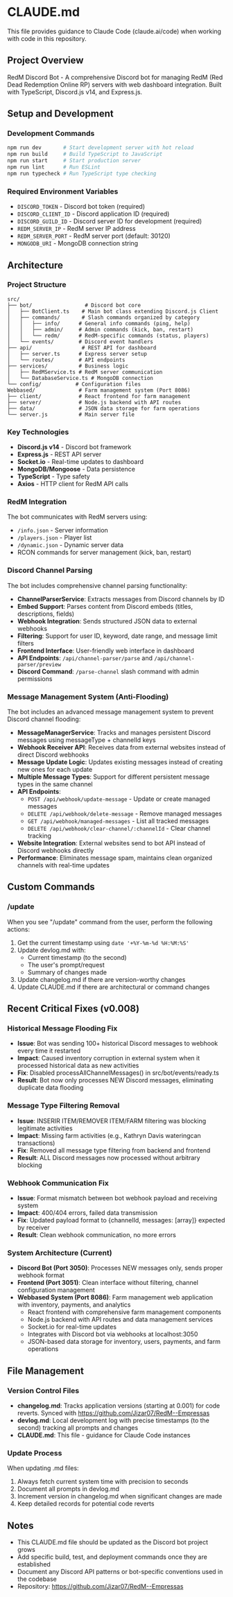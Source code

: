 # CLAUDE.md

This file provides guidance to Claude Code (claude.ai/code) when working with code in this repository.

## Project Overview

RedM Discord Bot - A comprehensive Discord bot for managing RedM (Red Dead Redemption Online RP) servers with web dashboard integration. Built with TypeScript, Discord.js v14, and Express.js.

## Setup and Development

### Development Commands
```bash
npm run dev       # Start development server with hot reload
npm run build     # Build TypeScript to JavaScript
npm run start     # Start production server
npm run lint      # Run ESLint
npm run typecheck # Run TypeScript type checking
```

### Required Environment Variables
- `DISCORD_TOKEN` - Discord bot token (required)
- `DISCORD_CLIENT_ID` - Discord application ID (required)
- `DISCORD_GUILD_ID` - Discord server ID for development (required)
- `REDM_SERVER_IP` - RedM server IP address
- `REDM_SERVER_PORT` - RedM server port (default: 30120)
- `MONGODB_URI` - MongoDB connection string

## Architecture

### Project Structure
```
src/
├── bot/                 # Discord bot core
│   ├── BotClient.ts    # Main bot class extending Discord.js Client
│   ├── commands/       # Slash commands organized by category
│   │   ├── info/      # General info commands (ping, help)
│   │   ├── admin/     # Admin commands (kick, ban, restart)
│   │   └── redm/      # RedM-specific commands (status, players)
│   └── events/        # Discord event handlers
├── api/                # REST API for dashboard
│   ├── server.ts      # Express server setup
│   └── routes/        # API endpoints
├── services/          # Business logic
│   ├── RedMService.ts # RedM server communication
│   └── DatabaseService.ts # MongoDB connection
└── config/           # Configuration files
Webbased/              # Farm management system (Port 8086)
├── client/            # React frontend for farm management
├── server/            # Node.js backend with API routes
├── data/              # JSON data storage for farm operations
└── server.js          # Main server file
```

### Key Technologies
- **Discord.js v14** - Discord bot framework
- **Express.js** - REST API server
- **Socket.io** - Real-time updates to dashboard
- **MongoDB/Mongoose** - Data persistence
- **TypeScript** - Type safety
- **Axios** - HTTP client for RedM API calls

### RedM Integration
The bot communicates with RedM servers using:
- `/info.json` - Server information
- `/players.json` - Player list
- `/dynamic.json` - Dynamic server data
- RCON commands for server management (kick, ban, restart)

### Discord Channel Parsing
The bot includes comprehensive channel parsing functionality:
- **ChannelParserService**: Extracts messages from Discord channels by ID
- **Embed Support**: Parses content from Discord embeds (titles, descriptions, fields)
- **Webhook Integration**: Sends structured JSON data to external webhooks
- **Filtering**: Support for user ID, keyword, date range, and message limit filters
- **Frontend Interface**: User-friendly web interface in dashboard
- **API Endpoints**: `/api/channel-parser/parse` and `/api/channel-parser/preview`
- **Discord Command**: `/parse-channel` slash command with admin permissions

### Message Management System (Anti-Flooding)
The bot includes an advanced message management system to prevent Discord channel flooding:
- **MessageManagerService**: Tracks and manages persistent Discord messages using messageType + channelId keys
- **Webhook Receiver API**: Receives data from external websites instead of direct Discord webhooks
- **Message Update Logic**: Updates existing messages instead of creating new ones for each update
- **Multiple Message Types**: Support for different persistent message types in the same channel
- **API Endpoints**: 
  - `POST /api/webhook/update-message` - Update or create managed messages
  - `DELETE /api/webhook/delete-message` - Remove managed messages
  - `GET /api/webhook/managed-messages` - List all tracked messages
  - `DELETE /api/webhook/clear-channel/:channelId` - Clear channel tracking
- **Website Integration**: External websites send to bot API instead of Discord webhooks directly
- **Performance**: Eliminates message spam, maintains clean organized channels with real-time updates

## Custom Commands

### /update
When you see "/update" command from the user, perform the following actions:
1. Get the current timestamp using `date '+%Y-%m-%d %H:%M:%S'`
2. Update devlog.md with:
   - Current timestamp (to the second)
   - The user's prompt/request
   - Summary of changes made
3. Update changelog.md if there are version-worthy changes
4. Update CLAUDE.md if there are architectural or command changes

## Recent Critical Fixes (v0.008)

### Historical Message Flooding Fix
- **Issue**: Bot was sending 100+ historical Discord messages to webhook every time it restarted
- **Impact**: Caused inventory corruption in external system when it processed historical data as new activities
- **Fix**: Disabled processAllChannelMessages() in src/bot/events/ready.ts
- **Result**: Bot now only processes NEW Discord messages, eliminating duplicate data flooding

### Message Type Filtering Removal
- **Issue**: INSERIR ITEM/REMOVER ITEM/FARM filtering was blocking legitimate activities
- **Impact**: Missing farm activities (e.g., Kathryn Davis wateringcan transactions)
- **Fix**: Removed all message type filtering from backend and frontend
- **Result**: ALL Discord messages now processed without arbitrary blocking

### Webhook Communication Fix
- **Issue**: Format mismatch between bot webhook payload and receiving system
- **Impact**: 400/404 errors, failed data transmission
- **Fix**: Updated payload format to {channelId, messages: [array]} expected by receiver
- **Result**: Clean webhook communication, no more errors

### System Architecture (Current)
- **Discord Bot (Port 3050)**: Processes NEW messages only, sends proper webhook format
- **Frontend (Port 3051)**: Clean interface without filtering, channel configuration management
- **Webbased System (Port 8086)**: Farm management web application with inventory, payments, and analytics
  - React frontend with comprehensive farm management components
  - Node.js backend with API routes and data management services
  - Socket.io for real-time updates
  - Integrates with Discord bot via webhooks at localhost:3050
  - JSON-based data storage for inventory, users, payments, and farm operations

## File Management

### Version Control Files
- **changelog.md**: Tracks application versions (starting at 0.001) for code reverts. Synced with https://github.com/Jizar07/RedM--Empressas
- **devlog.md**: Local development log with precise timestamps (to the second) tracking all prompts and changes
- **CLAUDE.md**: This file - guidance for Claude Code instances

### Update Process
When updating .md files:
1. Always fetch current system time with precision to seconds
2. Document all prompts in devlog.md
3. Increment version in changelog.md when significant changes are made
4. Keep detailed records for potential code reverts

## Notes

- This CLAUDE.md file should be updated as the Discord bot project grows
- Add specific build, test, and deployment commands once they are established
- Document any Discord API patterns or bot-specific conventions used in the codebase
- Repository: https://github.com/Jizar07/RedM--Empressas